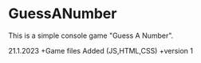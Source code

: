 # GuessANumber
This is a simple console game "Guess A Number".

21.1.2023
+Game files Added (JS,HTML,CSS)
+version 1
